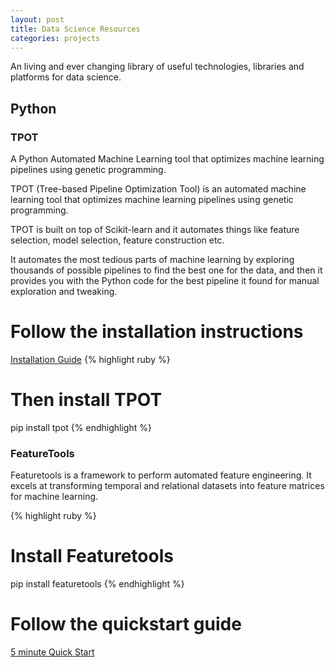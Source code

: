 ```yaml
---
layout: post
title: Data Science Resources
categories: projects
---
```


An living and ever changing library of useful technologies, libraries and platforms for data science.

<!-- more -->

<h2>Python</h2>
<h3>TPOT</h3>

A Python Automated Machine Learning tool that optimizes machine learning pipelines using genetic programming.

TPOT (Tree-based Pipeline Optimization Tool) is an automated machine learning tool that optimizes machine learning pipelines using genetic programming.

TPOT is built on top of Scikit-learn and it automates things like feature selection, model selection, feature construction etc. 

It automates the most tedious parts of machine learning by exploring thousands of possible pipelines to find the best one for the data, and then it provides you with the Python code for the best pipeline it found for manual exploration and tweaking.

# Follow the installation instructions
<a href="http://epistasislab.github.io/tpot/installing/">Installation Guide</a>
{% highlight ruby %}
# Then install TPOT
pip install tpot
{% endhighlight %}

<h3>FeatureTools</h3>
Featuretools is a framework to perform automated feature engineering. It excels at transforming temporal and relational datasets into feature matrices for machine learning.

{% highlight ruby %}
# Install Featuretools
pip install featuretools
{% endhighlight %}
# Follow the quickstart guide
<a href="https://docs.featuretools.com/#minute-quick-start">5 minute Quick Start</a>
